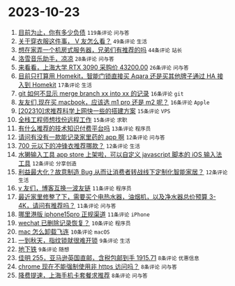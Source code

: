 # 2023-10-23

1. [目前为止，你有多少负债](https://www.v2ex.com/t/984353) `119条评论` `问与答`
1. [关于穿衣服这件事， V 友怎么看？](https://www.v2ex.com/t/984376) `49条评论` `生活`
1. [想在家弄一个机房式服务器，兄弟们有推荐的吗](https://www.v2ex.com/t/984360) `44条评论` `站长`
1. [洛雪音乐助手，凉凉](https://www.v2ex.com/t/984384) `28条评论` `问与答`
1. [来看看，上海大学 RTX 3090 采购价 43200.00](https://www.v2ex.com/t/984414) `26条评论` `问与答`
1. [目前只打算用 Homekit，智能门锁直接买 Aqara 还是买其他牌子通过 HA 接入到 Homekit](https://www.v2ex.com/t/984386) `17条评论` `生活`
1. [git 如何不显示 merge branch xx into xx 的记录](https://www.v2ex.com/t/984385) `16条评论` `git`
1. [友友们,现在买 macbook，应该选 m1 pro 还是 m2 呢？](https://www.v2ex.com/t/984367) `16条评论` `Apple`
1. [[202310]求推荐科学上网快一些的搭建方案](https://www.v2ex.com/t/984402) `15条评论` `VPS`
1. [全栈工程师想找份远程工作](https://www.v2ex.com/t/984366) `15条评论` `求职`
1. [有什么推荐的技术知识付费平台吗](https://www.v2ex.com/t/984403) `13条评论` `程序员`
1. [请问有没有一款能记录家里药的 app 啊](https://www.v2ex.com/t/984375) `12条评论` `问与答`
1. [700 元以下的冲锋衣推荐哪款？](https://www.v2ex.com/t/984369) `12条评论` `生活`
1. [水獭输入工具 app store 上架啦，可以自定义 javascript 脚本的 iOS 输入法工具](https://www.v2ex.com/t/984361) `12条评论` `分享创造`
1. [利益最大化？故意制造 Bug 从而让消费者转战线下定制化智能家居？](https://www.v2ex.com/t/984357) `12条评论` `生活`
1. [v 友们，博客互换一波友链](https://www.v2ex.com/t/984410) `11条评论` `程序员`
1. [最近家里修整了下，需要买个电热水器，油烟机，以及净水器总价预算 3-4K，请问有推荐吗？](https://www.v2ex.com/t/984389) `11条评论` `问与答`
1. [哪里港版 iphone15pro 正规渠道](https://www.v2ex.com/t/984365) `11条评论` `iPhone`
1. [wechat 已删除记录恢复？](https://www.v2ex.com/t/984388) `10条评论` `程序员`
1. [mac 怎么卸载飞连](https://www.v2ex.com/t/984370) `10条评论` `macOS`
1. [一到秋天，指纹锁就很难开锁](https://www.v2ex.com/t/984377) `9条评论` `生活`
1. [地下铁](https://www.v2ex.com/t/984350) `9条评论` `随想`
1. [佳明 255，亚马逊英国直邮，含税包邮到手 1915.71](https://www.v2ex.com/t/984411) `8条评论` `优惠信息`
1. [chrome 现在不能强制使用非 https 访问吗？](https://www.v2ex.com/t/984408) `8条评论` `问与答`
1. [降费提速，上海手机卡套餐求推荐](https://www.v2ex.com/t/984394) `8条评论` `问与答`
